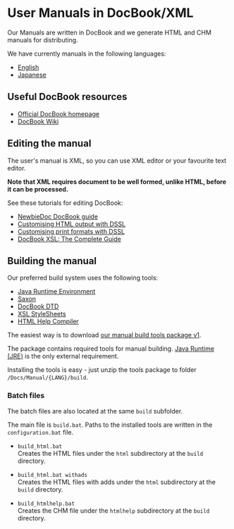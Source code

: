 # User Manuals in DocBook/XML

Our Manuals are written in DocBook and we generate HTML and CHM manuals for distributing.

We have currently manuals in the following languages:

 * [English](EN)
 * [Japanese](JP)

## Useful DocBook resources

 * [Official DocBook homepage](https://www.docbook.org/)
 * [DocBook Wiki](https://github.com/docbook/wiki/wiki)

## Editing the manual

The user's manual is XML, so you can use XML editor or your favourite text editor.

**Note that XML requires document to be well formed, unlike HTML, before it can be processed.**

See these tutorials for editing DocBook:

 * [NewbieDoc DocBook guide](http://newbiedoc.sourceforge.net/metadoc/docbook-guide.html.en)
 * [Customising HTML output with DSSL](http://docbook.sourceforge.net/release/dsssl/current/doc/html/)
 * [Customising print formats with DSSL](http://docbook.sourceforge.net/release/dsssl/current/doc/print/)
 * [DocBook XSL: The Complete Guide](http://www.sagehill.net/docbookxsl/index.html)

## Building the manual

Our preferred build system uses the following tools:

 * [Java Runtime Environment](https://www.java.com/)
 * [Saxon](http://saxon.sourceforge.net/)
 * [DocBook DTD](https://www.docbook.org/xml/)
 * [XSL StyleSheets](https://sourceforge.net/project/showfiles.php?group_id=21935&package_id=16608)
 * [HTML Help Compiler](https://www.microsoft.com/en-us/download/details.aspx?id=21138)

The easiest way is to download [our manual build tools package v1](https://sourceforge.net/project/showfiles.php?group_id=13216&package_id=284332&release_id=614099).

The package contains required tools for manual building. [Java Runtime (JRE)](https://www.java.com/) is the only external requirement.

Installing the tools is easy - just unzip the tools package to folder `/Docs/Manual/{LANG}/build`.

### Batch files

The batch files are also located at the same `build` subfolder.

The main file is `build.bat`. Paths to the installed tools are written in the `configuration.bat` file.

 * `build_html.bat`  
   Creates the HTML files under the `html` subdirectory at the `build` directory.

 * `build_html.bat withads`  
   Creates the HTML files with adds under the `html` subdirectory at the `build` directory.

 * `build_htmlhelp.bat`  
   Creates the CHM file under the `htmlhelp` subdirectory at the `build` directory.
